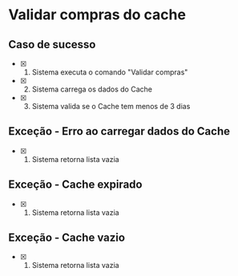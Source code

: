 # Validar compras do cache

## Caso de sucesso

- [x] 1. Sistema executa o comando "Validar compras"
- [x] 2. Sistema carrega os dados do Cache
- [x] 3. Sistema valida se o Cache tem menos de 3 dias

## Exceção - Erro ao carregar dados do Cache

- [x] 1. Sistema retorna lista vazia

## Exceção - Cache expirado

- [x] 1. Sistema retorna lista vazia 

## Exceção - Cache vazio

- [x] 1. Sistema retorna lista vazia 
